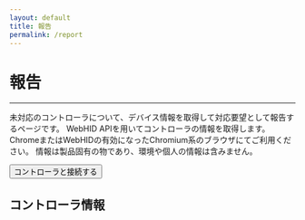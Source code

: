```yaml
---
layout: default
title: 報告
permalink: /report
---
```

# 報告
---
未対応のコントローラについて、デバイス情報を取得して対応要望として報告するページです。
WebHID APIを用いてコントローラの情報を取得します。
ChromeまたはWebHIDの有効になったChromium系のブラウザにてご利用ください。
情報は製品固有の物であり、環境や個人の情報は含みません。

<button onclick="connect();">コントローラと接続する</button>

## コントローラ情報
<pre id="info"></pre>

<script>
function to2x(v) {
  return '0x' + ('0' + v.toString(16)).substr(-2, 2);
}
async function connect() {
  const devices = await navigator.hid.requestDevice({filters: []});
  const device = devices[0];
  const info = [];
  info.push('"' + device.productName + '"');
  info.push(' VID: 0x' + ('000' + device.vendorId.toString(16)).substr(-4, 4));
  info.push(' PID: 0x' + ('000' + device.productId.toString(16)).substr(-4, 4));
  info.push('[Top Collections]');
  info.push(' #: ' + device.collections.length);
  for (let i = 0; i < device.collections.length; ++i) {
    info.push(' [Collection ' + i + ']');
    info.push('  children#: ' + device.collections[i].children.length);
    info.push('  feature#: ' + device.collections[i].featureReports.length);
    info.push('  input#: ' + device.collections[i].inputReports.length);
    info.push('  output#: ' + device.collections[i].outputReports.length);
    const input = device.collections[i].inputReports;
    const data = [];
    for (let j = 0; j < input.length; ++j) {
      data.push('0x85');
      data.push(to2x(input[j].reportId));
      for (const item of input[j].items) {
        data.push('0x95');
        data.push(to2x(item.reportCount));
        data.push('0x75');
        data.push(to2x(item.reportSize));
        if (item.usageMaximum) {
          if (item.usageMaximum < 256) {
            data.push('0x29');
            data.push(to2x(item.usageMaximum));
          } else {
            data.push('0x2a');
            data.push(to2x(item.usageMaximum & 0xff));
            data.push(to2x(item.usageMaximum >> 8));
          }
        }
        if (item.usageMinimum) {
          if (item.usageMinimum < 256) {
            data.push('0x19');
            data.push(to2x(item.usageMinimum));
          } else {
            data.push('0x1a');
            data.push(to2x(item.usageMinimum & 0xff));
            data.push(to2x(item.usageMinimum >> 8));
          }
        }
        // TODO: {logical|physical}{Maximum|Minimum}, unit*
        for (const usage of item.usages) {
          if (usage < 256) {
            data.push('0x09');
            data.push(to2x(usage));
          } else {
            data.push('0x0a');
            data.push(to2x(usage & 0xff));
            data.push(to2x(usage >> 8));
          }
        }
        let bits = 0;
        if (item.isConstant) bits |= 1;
        if (!item.isArray) bits |= 2;
        if (!item.isAbsolute) bits |= 4;
        if (item.wrap) bits |= 8;
        if (!item.isLinear) bits |= 16;
        if (!item.hasPreferredState) bits |= 32;
        if (item.hasNull) bits |= 64;
        if (item.isBufferredBytes) bits |= 256;
        // TODO: isRange, isVolatile
        if (bits < 256) {
          data.push('0x81');
          data.push(to2x(bits));
        } else {
          data.push('0x82');
          data.push(to2x(bits & 0xff));
          data.push(to2x(bits >> 8));
        }
      }
      info.push('  input' + j + ': ' + data.join(', '));
    }
  }
  info.push('END');
  document.getElementById('info').innerText = info.join('\n');
}
</script>